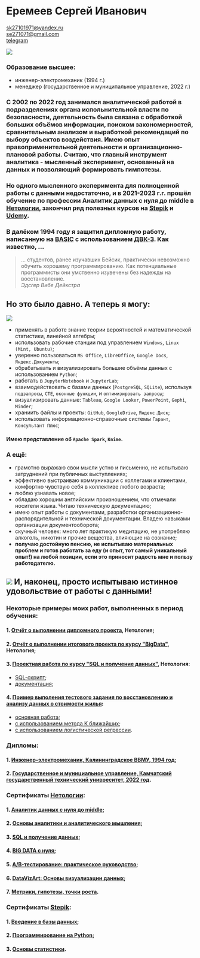 # **Еремеев Сергей Иванович**

sk27101971@yandex.ru   
se271071@gmail.com   
[telegram](https://t.me/Kinick)   

![](https://drive.google.com/uc?export=view&id=1ofuZb5d5tpov_JrXR5CtBZqZERz4ksWj)

### Образование высшее:   
- инженер-электромеханик (1994 г.)   
- менеджер (государственное и муниципальное управление, 2022 г.)   

### С 2002 по 2022 год занимался аналитической работой в подразделениях органа испольнительной власти по безопасности, деятельность была связана с обработкой больших объёмов информации, поиском закономерностей, сравнительным анализом и выработкой рекомендаций по выбору объектов воздействия. Имею опыт правоприменительной деятельности и организационно-плановой работы. Считаю, что главный инструмент аналитика - мысленный эксперимент, основанный на данных и позволяющий формировать гимпотезы.
### Но одного мысленного эксперимента для полноценной работы с данными недостаточно, и в 2021-2023 г.г. прошёл обучение по профессии Аналитик данных с нуля до middle в [Нетологии](https://netology.ru/), закончил ряд полезных курсов на [Stepik](https://stepik.org/catalog) и [Udemy](https://www.udemy.com/).

### В далёком 1994 году я защитил дипломную работу, написанную на [BASIC](https://ru.wikipedia.org/wiki/Бейсик) с использованием [ДВК-3](https://ru.wikipedia.org/wiki/Диалоговый_вычислительный_комплекс#ДВК-3). Как известно, ...      
> ... студентов, ранее изучавших Бейсик, практически невозможно обучить хорошему программированию. Как потенциальные программисты они умственно изувечены без надежды на восстановление.    
> *Эдсгер Вибе Дейкстра*   

## Но это было давно. А теперь я могу:
![](https://cdn.browsercam.com/mindsharpener.ki.kartik-logo.png)
* применять в работе знание теории вероятностей и математической статистики, линейной алгебры;
* использовать рабочие станции под управлением `Windows`, `Linux (Mint, Ubuntu)`;
* уверенно пользоваться `MS Office`, `LibreOffice`, `Google Docs`, `Яндекс.Документы`;
* обрабатывать и визуализировать большие объёмы данных с использованием `Python`;
* работать в `JupyterNotebook` и `JupyterLab`;
* взаимодействовать с базами данных (`PostgreSQL`, `SQLite`), используя `подзапросы`, `CTE`, `оконные функции`, и `оптимизировать запросы`;
* визуализировать данные: `Tableau`, `Google Looker`, `PowerPoint`, `Gephi`, `Minder`;
* храниить файлы и проекты: `GitHub`, `GoogleDrive`, `Яндекс.Диск`;
* использовать информационно-справочные системы `Гарант`, `Консультант Плюс`;
#### Имею представление об `Apache Spark`, `Knime`.

### А ещё:
* грамотно выражаю свои мысли устно и письменно, не испытываю затруднений при публичных выступлениях;   
* эффективно выстраиваю коммуникации с коллегами и клиентами, комфортно чувствую себя в коллективе любого возраста;   
* люблю узнавать новое;    
* обладаю хорошим английским произношением, что отмечали носители языка. Читаю техническую документацию;
* имею опыт работы с документами, разработки организационно-распорядительной и технической документации. Владею навыками организации документооборота;   
* скучный человек: много лет практикую медитацию, не употребляю алкоголь, никотин и прочие вещества, влияющие на сознание;    
* **получаю достойную пенсию, не испытываю материальных проблем и готов работать за еду (и опыт, тот самый уникальный опыт!) на любой позиции, если это приносит радость мне и пользу работодателю.**   

## ![](https://glavsnab.net/media/wysiwyg/Inna/01-look3.jpg) И, наконец, просто испытываю истинное удовольствие от работы с данными!

### Некоторые примеры моих работ, выполненных в период обучения:
#### 1.   [Отчёт о выполнении дипломного проекта](https://github.com/s-eremeev/eremeev/blob/eremeev/project_final%20_2.0.ipynb), Нетология;
#### 2.   [Отчёт о выполнении итогового проекта по курсу "BigData"](https://github.com/s-eremeev/eremeev/blob/eremeev/bd_project_work.ipynb), Нетология;
#### 3.   [Проектная работа по курсу "SQL и получение данных"](https://github.com/s-eremeev/eremeev/tree/eremeev/sql_project), Нетология:
* [SQL-скрипт](https://github.com/s-eremeev/eremeev/blob/eremeev/sql_project/eremeev.sql);
* [документация](https://github.com/s-eremeev/eremeev/blob/eremeev/sql_project/eremeev.pdf);
#### 4.  [Пример выполения тестового задания по восстановлению и анализу данных о стоимости жилья](https://github.com/s-eremeev/eremeev/tree/eremeev/test_project_California):   
* [основная работа](https://github.com/s-eremeev/eremeev/blob/eremeev/test_project_California/test_project.ipynb);
* [с использованием метода K ближайших](https://github.com/s-eremeev/eremeev/blob/eremeev/test_project_California/test_project_KNN.ipynb);
* [с использованием логистической регрессии](https://github.com/s-eremeev/eremeev/blob/eremeev/test_project_California/test_project_lr.ipynb).
### Дипломы:
#### 1.   [Инженер-электромеханик, Калининградское ВВМУ, 1994 год](https://github.com/s-eremeev/eremeev/blob/eremeev/certificates/diploma_0.png);
#### 2.   [Государственное и мунициальное управление, Камчатский государственный технический унивреситет, 2022 год](https://github.com/s-eremeev/eremeev/blob/eremeev/certificates/diploma_1.png).
### Сертификаты [Нетологии](https://netology.ru/):
#### 1.   [Аналитик данных с нуля до middle](https://github.com/s-eremeev/eremeev/blob/eremeev/certificates/big_certificate.pdf);
#### 2.   [Основы аналитики и аналитического мышления](https://github.com/s-eremeev/eremeev/blob/eremeev/certificates/start.pdf);
#### 3.   [SQL и получение данных](https://github.com/s-eremeev/eremeev/blob/eremeev/certificates/sql.pdf);
#### 4.   [BIG DATA с нуля](https://github.com/s-eremeev/eremeev/blob/eremeev/certificates/big_data.pdf);
#### 5.   [A/B-тестирование: практическое руководство](https://github.com/s-eremeev/eremeev/blob/eremeev/certificates/abt.pdf);
#### 6.   [DataVizArt: Основы визуализации данных](https://github.com/s-eremeev/eremeev/blob/eremeev/certificates/data_viz_art.pdf);
#### 7.   [Метрики, гипотезы, точки роста](https://github.com/s-eremeev/eremeev/blob/eremeev/certificates/mgt.pdf).
### Сертификаты [Stepik](https://stepik.org/catalog):
#### 1.   [Введение в базы данных](https://github.com/s-eremeev/eremeev/blob/eremeev/certificates/stepik-certificate-551-0db3075.pdf);
#### 2.   [Программирование на Python](https://github.com/s-eremeev/eremeev/blob/eremeev/certificates/stepik-certificate-67-17b28de.pdf);
#### 3.   [Основы статистики](https://github.com/s-eremeev/eremeev/blob/eremeev/certificates/stepik-certificate-76-0303dca.pdf).
